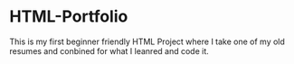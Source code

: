 # HTML-Portfolio
This is my first beginner friendly HTML Project where I take one of my old resumes and conbined for what I leanred and code it. 
